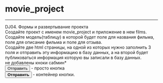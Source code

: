 # movie_project
____________________________________________
DJ04. Формы и развертывание проекта
<br>
Создайте проект с именем movie_project и приложение в нем films. Создайте модель(таблицу) в которой будет поле для названия фильма, поле для описание фильма и поле для отзыва.
<br>
Создайте две html страницы, на одной из которых нужно заполнить 3 поля и отправить эту информацию в базу данных, а на второй будет публиковаться информация которую вы записали в базу данных.
<br>
не добавлены кноки сабмин*
<br>
<input type="submit" value="Отправить"> - просто кнопка
<br>
<button type="submit"><b>Отправить</b></button> - контейнер кнопки.
